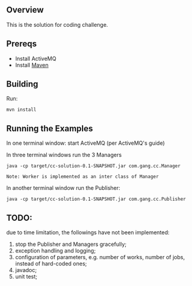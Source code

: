 ## Overview

This is the solution for coding challenge.

## Prereqs

- Install ActiveMQ
- Install [Maven](http://maven.apache.org/download.html) 

## Building

Run:

    mvn install

## Running the Examples

In one terminal window:
    start ActiveMQ (per ActiveMQ's guide)
    
In three terminal windows run the 3 Managers

    java -cp target/cc-solution-0.1-SNAPSHOT.jar com.gang.cc.Manager
    
    Note: Worker is implemented as an inter class of Manager

In another terminal window run the Publisher:

    java -cp target/cc-solution-0.1-SNAPSHOT.jar com.gang.cc.Publisher

## TODO:
due to time limitation, the followings have not been implemented:
1. stop the Publisher and Managers gracefully;
2. exception handling and logging;
3. configuration of parameters, e.g. number of works, number of jobs, instead of hard-coded ones;
4. javadoc;
5. unit test;
